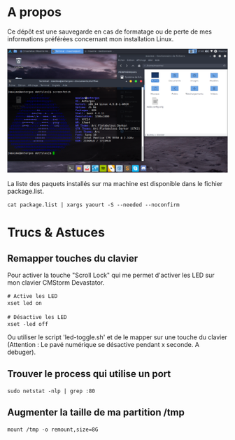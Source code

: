 # A propos

Ce dépôt est une sauvegarde en cas de formatage ou de perte de mes informations préférées concernant mon installation Linux.


[![Aperçu](screenshots/screenshot.png)](https://raw.githubusercontent.com/maxhelias/dotfiles/master/screenshots/screenshot.png)

La liste des paquets installés sur ma machine est disponible dans le fichier package.list.

```
cat package.list | xargs yaourt -S --needed --noconfirm
```

# Trucs & Astuces

## Remapper touches du clavier

Pour activer la touche "Scroll Lock" qui me permet d'activer les LED sur mon clavier CMStorm Devastator.

```
# Active les LED
xset led on

# Désactive les LED
xset -led off
```
Ou utiliser le script 'led-toggle.sh' et de le mapper sur une touche du clavier (Attention : Le pavé numérique se désactive pendant x seconde. A debuger).

## Trouver le process qui utilise un port

```
sudo netstat -nlp | grep :80
```
## Augmenter la taille de ma partition /tmp

```
mount /tmp -o remount,size=8G
```
